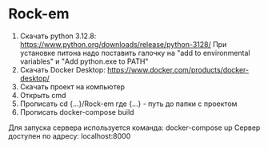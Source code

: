 # Rock-em

1) Скачать python 3.12.8: https://www.python.org/downloads/release/python-3128/
При установке питона надо поставить галочку на 
"add to environmental variables" и "Add python.exe to PATH"
2) Скачать Docker Desktop: https://www.docker.com/products/docker-desktop/
3) Скачать проект на компьютер
4) Открыть cmd
5) Прописать cd {...}/Rock-em   где {...} - путь до папки с проектом
6) Прописать docker-compose build

Для запуска сервера используется команда:  docker-compose up
Сервер доступен по адресу:  localhost:8000
